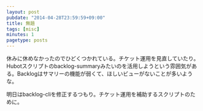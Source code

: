 ```yaml
---
layout: post
pubdate: "2014-04-28T23:59:59+09:00"
title: 無題
tags: [misc]
minutes: 1
pagetype: posts
---
```

休みに休めなかったのでひどくつかれている。チケット運用を見直していたり。Hubotスクリプトのbacklog-summaryみたいのを活用しようという雰囲気がある。Backlogはサマリーの機能が弱くて、ほしいビューがないことが多いような。

明日はbacklog-cliを修正するつもり。チケット運用を補助するスクリプトのために。

